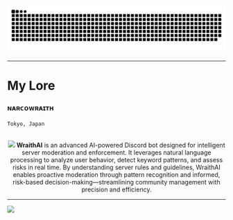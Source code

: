 <p align="center">
    <a href="https://uwu.gal"><img src="https://raw.githubusercontent.com/ijsbol/ijsbol/refs/heads/output/github-contribution-grid-snake-dark.svg"></a>
</p>
<hr>
<h1>My Lore</h1>
<h3><b><a style="text-decoration: none;" href="https://t.me/narcowraith">ɴᴀʀᴄᴏᴡʀᴀɪᴛʜ</a></b></h3>
<code>Tokyo, Japan</code>
<br>
<br>
<p align="center">
<img src="https://i.ibb.co/LzdwwLmq/SLQ6-IZAMLLXD.png">
<b>WraithAI</b> is an advanced AI-powered Discord bot designed for intelligent server moderation and enforcement. It leverages natural language processing to analyze user behavior, detect keyword patterns, and assess risks in real time. By understanding server rules and guidelines, WraithAI enables proactive moderation through pattern recognition and informed, risk-based decision-making—streamlining community management with precision and efficiency.
</p>


<hr>
<a href="https://discord.gg/cartel"><img src="https://i.ibb.co/235NnH3p/correctbanner.webp"/></a>
